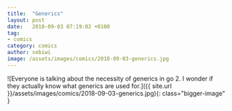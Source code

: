 ```yaml
---
title:  "Generics"
layout: post
date:   2018-09-03 07:19:02 +0100
tag:
- comics
category: comics
author: sebiwi
image: /assets/images/comics/2018-09-03-generics.jpg
---
```


![Everyone is talking about the necessity of generics in go 2. I wonder if they actually know what generics are used for.]({{ site.url }}/assets/images/comics/2018-09-03-generics.jpg){: class="bigger-image" }
